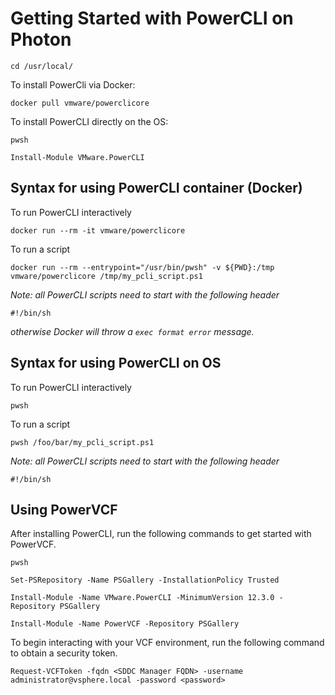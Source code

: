 # Getting Started with PowerCLI on Photon
```
cd /usr/local/
```

To install PowerCli via Docker:
```
docker pull vmware/powerclicore
```
To install PowerCLI directly on the OS:
```
pwsh
```
```
Install-Module VMware.PowerCLI
```

## Syntax for using PowerCLI container (Docker)
To run PowerCLI interactively
```
docker run --rm -it vmware/powerclicore
```

To run a script
```
docker run --rm --entrypoint="/usr/bin/pwsh" -v ${PWD}:/tmp vmware/powerclicore /tmp/my_pcli_script.ps1
```
*Note: all PowerCLI scripts need to start with the following header*
```
#!/bin/sh
```
*otherwise Docker will throw a `exec format error` message.*

## Syntax for using PowerCLI on OS
To run PowerCLI interactively
```
pwsh
```

To run a script
```
pwsh /foo/bar/my_pcli_script.ps1
```
*Note: all PowerCLI scripts need to start with the following header*
```
#!/bin/sh
```

## Using PowerVCF 
After installing PowerCLI, run the following commands to get started with PowerVCF.
```
pwsh
```
```
Set-PSRepository -Name PSGallery -InstallationPolicy Trusted
```
```
Install-Module -Name VMware.PowerCLI -MinimumVersion 12.3.0 -Repository PSGallery
```
```
Install-Module -Name PowerVCF -Repository PSGallery
```

To begin interacting with your VCF environment, run the following command to obtain a security token.
```
Request-VCFToken -fqdn <SDDC Manager FQDN> -username administrator@vsphere.local -password <password>
```

